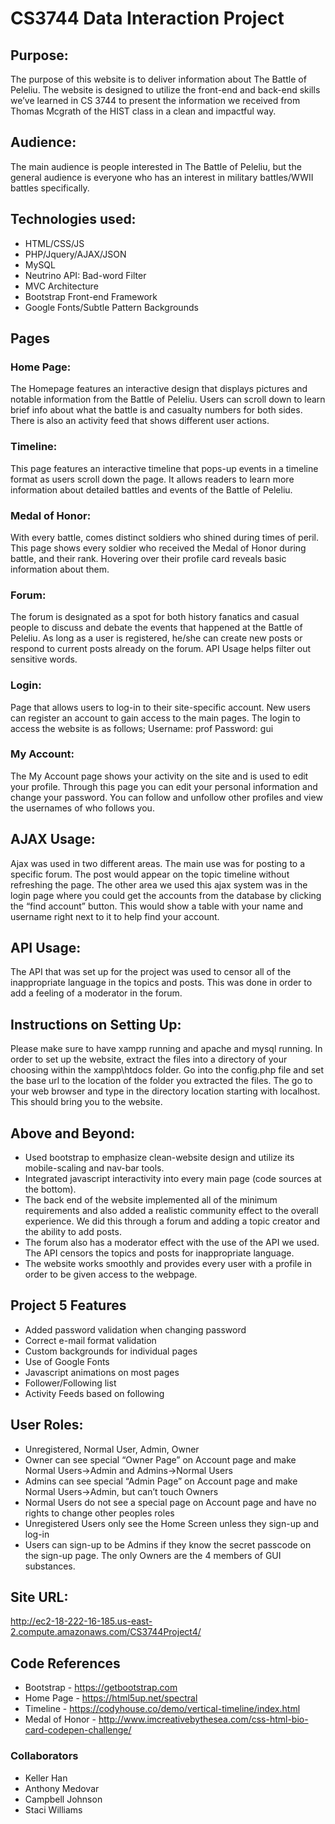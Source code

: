 # CS3744 Data Interaction Project
## Purpose:
The purpose of this website is to deliver information about The Battle of Peleliu. The website is designed to utilize the front-end and back-end skills we’ve learned in CS 3744 to present the information we received from Thomas Mcgrath of the HIST class in a clean and impactful way. 
## Audience:
The main audience is people interested in The Battle of Peleliu, but the general audience is everyone who has an interest in military battles/WWII battles specifically.
## Technologies used:
* HTML/CSS/JS
* PHP/Jquery/AJAX/JSON
* MySQL
* Neutrino API: Bad-word Filter
* MVC Architecture
* Bootstrap Front-end Framework
* Google Fonts/Subtle Pattern Backgrounds
## Pages
### Home Page: 
The Homepage features an interactive design that displays pictures and notable information from the Battle of Peleliu. Users can scroll down to learn brief info about what the battle is and casualty numbers for both sides. There is also an activity feed that shows different user actions.
### Timeline: 
This page features an interactive timeline that pops-up events in a timeline format as users scroll down the page. It allows readers to learn more information about detailed battles and events of the Battle of Peleliu.
### Medal of Honor: 
With every battle, comes distinct soldiers who shined during times of peril. This page shows every soldier who received the Medal of Honor during battle, and their rank. Hovering over their profile card reveals basic information about them.
### Forum: 
The forum is designated as a spot for both history fanatics and casual people to discuss and debate the events that happened at the Battle of Peleliu. As long as a user is registered, he/she can create new posts or respond to current posts already on the forum. API Usage helps filter out sensitive words. 
### Login: 
Page that allows users to log-in to their site-specific account. New users can register an account to gain access to the main pages. The login to access the website is as follows; Username: prof Password: gui
### My Account: 
The My Account page shows your activity on the site and is used to edit your profile. Through this page you can edit your personal information and change your password. You can follow and unfollow other profiles and view the usernames of who follows you.
## AJAX Usage: 
Ajax was used in two different areas. The main use was for posting to a specific forum. The post would appear on the topic timeline without refreshing the page. The other area we used this ajax system was in the login page where you could get the accounts from the database by clicking the “find account” button. This would show a table with your name and username right next to it to help find your account.
## API Usage: 
The API that was set up for the project was used to censor all of the inappropriate language in the topics and posts. This was done in order to add a feeling of a moderator in the forum.
## Instructions on Setting Up: 
Please make sure to have xampp running and apache and mysql running. In order to set up the website, extract the files into a directory of your choosing within the xampp\htdocs folder. Go into the config.php file and set the base url to the location of the folder you extracted the files. The go to your web browser and type in the directory location starting with localhost. This should bring you to the website.
## Above and Beyond: 
* Used bootstrap to emphasize clean-website design and utilize its mobile-scaling and nav-bar tools. 
* Integrated javascript interactivity into every main page (code sources at the bottom). 
* The back end of the website implemented all of the minimum requirements and also added a realistic community effect to the overall experience. We did this through a forum and adding a topic creator and the ability to add posts. 
* The forum also has a moderator effect with the use of the API we used. The API censors the topics and posts for inappropriate language. 
* The website works smoothly and provides every user with a profile in order to be given access to the webpage.

## Project 5 Features
* Added password validation when changing password
* Correct e-mail format validation
* Custom backgrounds for individual pages
* Use of Google Fonts
* Javascript animations on most pages
* Follower/Following list
* Activity Feeds based on following

## User Roles:
* Unregistered, Normal User, Admin, Owner
* Owner can see special “Owner Page” on Account page and make Normal Users->Admin and Admins->Normal Users
* Admins can see special “Admin Page” on Account page and make Normal Users->Admin, but can’t touch Owners
* Normal Users do not see a special page on Account page and have no rights to change other peoples roles
* Unregistered Users only see the Home Screen unless they sign-up and log-in
* Users can sign-up to be Admins if they know the secret passcode on the sign-up page.
The only Owners are the 4 members of GUI substances.

## Site URL: 
http://ec2-18-222-16-185.us-east-2.compute.amazonaws.com/CS3744Project4/

## Code References
* Bootstrap - https://getbootstrap.com
* Home Page - https://html5up.net/spectral
* Timeline - https://codyhouse.co/demo/vertical-timeline/index.html
* Medal of Honor - http://www.imcreativebythesea.com/css-html-bio-card-codepen-challenge/

### Collaborators
* Keller Han
* Anthony Medovar 
* Campbell Johnson
* Staci Williams